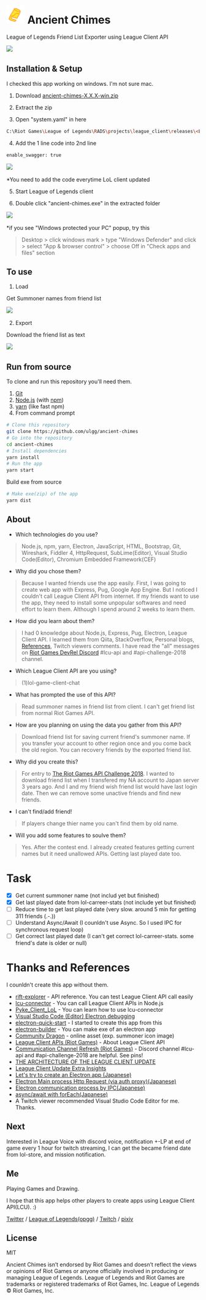 # <img src="build/icon.png" width="48"> Ancient Chimes

League of Legends Friend List Exporter using League Client API

<img src="https://user-images.githubusercontent.com/11805940/51436093-b1e3a080-1cc9-11e9-8ba6-9b5775fb5d02.png">

## Installation & Setup

I checked this app working on windows. I'm not sure mac.

1. Download [ancient-chimes-X.X.X-win.zip](https://github.com/ulgg/ancient-chimes/releases)

2. Extract the zip

3. Open "system.yaml" in here

```bash
C:\Riot Games\League of Legends\RADS\projects\league_client\releases\<LATEST_VERSION>\deploy
```

4. Add the 1 line code into 2nd line

```bash
enable_swagger: true
```

<img src="https://user-images.githubusercontent.com/11805940/51436142-8319fa00-1cca-11e9-8367-8a536962f595.png">

*You need to add the code everytime LoL client updated

5. Start League of Legends client

6. Double click "ancient-chimes.exe" in the extracted folder

<img src="https://user-images.githubusercontent.com/11805940/51436154-e2780a00-1cca-11e9-9011-8aa11906eb3e.png">

*if you see "Windows protected your PC" popup, try this

>Desktop > click windows mark > type "Windows Defender" and click > select "App & browser control" > choose Off in "Check apps and files" section

## To use

1. Load

Get Summoner names from friend list

<img src="https://user-images.githubusercontent.com/11805940/51436215-5b2b9600-1ccc-11e9-95ff-e1d8997fb1e4.png">

2. Export

Download the friend list as text

<img src="https://user-images.githubusercontent.com/11805940/51436328-667fc100-1cce-11e9-9986-4c405e27de2e.png">

## Run from source

To clone and run this repository you'll need them.

1. [Git](https://git-scm.com/downloads)
2. [Node.js](https://nodejs.org/en/download/) (with [npm](http://npmjs.com)) 
3. [yarn](https://yarnpkg.com/en/docs/install) (like fast npm) 
4.  From command prompt

```bash
# Clone this repository
git clone https://github.com/ulgg/ancient-chimes
# Go into the repository
cd ancient-chimes
# Install dependencies
yarn install
# Run the app
yarn start
```

Build exe from source

```bash
# Make exe(zip) of the app
yarn dist
```

## About

- Which technologies do you use?

>Node.js, npm, yarn, Electron, JavaScript, HTML, Bootstrap, Git, Wireshark, Fiddler 4, HttpRequest, SubLime(Editor), Visual Studio Code(Editor), Chromium Embedded Framework(CEF)

- Why did you chose them?

>Because I wanted friends use the app easily. First, I was going to create web app with Express, Pug, Google App Engine. But I noticed I couldn't call League Client API from internet. If my friends want to use the app, they need to install some unpopular softwares and need effort to learn them. Although I spend around 2 weeks to learn them.

- How did you learn about them?

>I had 0 knowledge about Node.js, Express, Pug, Electron, League Client API. I learned them from Qiita, StackOverflow, Personal blogs, [References](#Thanks-and-References), Twitch viewers comments. I have read the "all" messages on [Riot Games DevRel Discord](https://discord.gg/riotapi ) #lcu-api and #api-challenge-2018 channel.

- Which League Client API are you using?

>(1)lol-game-client-chat

- What has prompted the use of this API?

>Read summoner names in friend list from client. I can't get friend list from normal Riot Games API.

- How are you planning on using the data you gather from this API?

>Download friend list for saving current friend's summoner name. If you transfer your account to other region once and you come back the old region. You can recovery friends by the exported friend list.

- Why did you create this?

>For entry to [The Riot Games API Challenge 2018](https://www.riotgames.com/en/DevRel/the-riot-games-api-challenge-2018). I wanted to download friend list when I transfered my NA account to Japan server 3 years ago. And I and my friend wish friend list would have last login date. Then we can remove some unactive friends and find new friends.

- I can't find/add friend!

>If players change thier name you can't find them by old name.

- Will you add some features to soulve them?

>Yes. After the contest end. I already created features getting current names but it need unallowed APIs. Getting last played date too.

# Task
- [x] Get current summoner name (not includ yet but finished)
- [x] Get last played date from lol-carreer-stats (not include yet but finished)
- [ ] Reduce time to get last played date (very slow. around 5 min for getting 311 friends (.-.))
- [ ] Understand Async/Await (I counldn't use Async. So I used IPC for synchronous request loop)
- [ ] Get correct last played date (I can't get correct lol-carreer-stats. some friend's date is older or null)

# Thanks and References

I counldn't create this app without them.

- [rift-explorer](https://github.com/Pupix/rift-explorer) - API reference. You can test League Client API call easily
- [lcu-connector](https://github.com/pupix/lcu-connector) - You can call League Client APIs in Node.js
- [Pyke_Client_LoL](https://github.com/systeme-cardinal/Pyke_Client_LoL) - You can learn how to use lcu-connector
- [Visual Studio Code (Editor) Electron debugging](https://github.com/Microsoft/vscode-recipes/tree/master/Electron)
- [electron-quick-start](https://github.com/electron/electron-quick-start) - I started to create this app from this
- [electron-builder](https://github.com/electron-userland/electron-builder) - You can make exe of an electron app
- [Community Dragon](https://github.com/CommunityDragon/Docs/blob/master/assets.md) - online asset (exp. summoner icon image)
- [League Client APIs (Riot Games)](https://developer.riotgames.com/league-client-apis.html) - About League Client API
- [Communication Channel Refresh (Riot Games)](https://www.riotgames.com/en/DevRel/new-comms) - Discord channel #lcu-api and #api-challenge-2018 are helpful. See pins!
- [THE ARCHITECTURE OF THE LEAGUE CLIENT UPDATE](https://engineering.riotgames.com/news/architecture-league-client-update)
- [League Client Update Extra Insights](https://medium.com/@behrmann/league-client-update-extra-insights-f9f05c427657)
- [Let's try to create an Electron app (Japanese)](https://qiita.com/Quramy/items/a4be32769366cfe55778)
- [Electron Main process Http Request (via auth proxy)(Japanese)](https://qiita.com/yk-nakamura/items/16c0606012bb0e7c92fa)
- [Electron communication process by IPC(Japanese)](https://qiita.com/Misumi_Rize/items/dde76dbf89abee13991c)
- [async/await with forEach(Japanese)](https://qiita.com/_takeshi_24/items/1403727efb3fd86f0bcd#foreach%E3%81%A7asyncawait)
- A Twitch viewer recommended Visual Studio Code Editor for me. Thanks.

## Next
Interested in League Voice with discord voice, notification +-LP at end of game every 1 hour for twitch streaming, I can get the became friend date from lol-store, and mission notification.

## Me

Playing Games and Drawing.

I hope that this app helps other players to create apps using League Client API(LCU). :)

[Twitter](https://twitter.com/ulg_) / [League of Legends(opgg)](http://jp.op.gg/summoner/userName=ulg) / [Twitch](https://www.twitch.tv/ulg_) / [pixiv](https://pixiv.me/ulg)

## License

MIT

Ancient Chimes isn’t endorsed by Riot Games and doesn’t reflect the views or opinions of Riot Games or anyone officially involved in producing or managing League of Legends. League of Legends and Riot Games are trademarks or registered trademarks of Riot Games, Inc. League of Legends © Riot Games, Inc.
